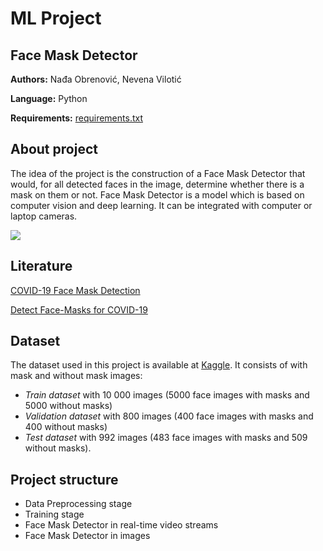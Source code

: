 # ML Project
## Face Mask Detector

**Authors:** Nađa Obrenović, Nevena Vilotić

**Language:** Python

**Requirements:** [requirements.txt]()

## About project
The idea of the project is the construction of a Face Mask Detector that would, for all detected faces in the image, determine whether there is a mask on them or not.
Face Mask Detector is a model which is based on computer vision and deep learning. It can be integrated with computer or laptop cameras.

![](https://user-images.githubusercontent.com/74012107/130773556-28eb52f0-e368-4506-82eb-75a564754664.png)



## Literature
[COVID-19 Face Mask Detection](https://www.dpublication.com/wp-content/uploads/2021/03/28-418.pdf)

[Detect Face-Masks for COVID-19](https://www.mdpi.com/2076-3417/11/5/2070)

## Dataset
The dataset used in this project is available at [Kaggle](https://www.kaggle.com/ashishjangra27/face-mask-12k-images-dataset).
It consists of with mask and without mask images:
- *Train dataset* with 10 000 images (5000 face images with masks and 5000 without masks)  
- *Validation dataset* with 800 images (400 face images with masks and 400 without masks)
- *Test dataset* with 992 images (483 face images with masks and 509 without masks).

## Project structure
- Data Preprocessing stage
- Training stage
- Face Mask Detector in real-time video streams
- Face Mask Detector in images

